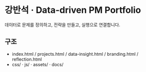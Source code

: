 # 강반석 · Data-driven PM Portfolio

데이터로 문제를 정의하고, 전략을 만들고, 실행으로 연결합니다.

## 구조
- index.html / projects.html / data-insight.html / branding.html / reflection.html
- css/ · js/ · assets/ · docs/


